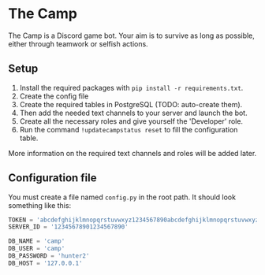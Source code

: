 # The Camp
The Camp is a Discord game bot. Your aim is to survive as long as possible, either through teamwork or selfish actions.

## Setup

1. Install the required packages with `pip install -r requirements.txt`.
2. Create the config file
3. Create the required tables in PostgreSQL (TODO: auto-create them).
4. Then add the needed text channels to your server and launch the bot.
5. Create all the necessary roles and give yourself the 'Developer' role.
6. Run the command `!updatecampstatus reset` to fill the configuration table.

More information on the required text channels and roles will be added later.

## Configuration file

You must create a file named `config.py` in the root path. It should look something like this:

```python
TOKEN = 'abcdefghijklmnopqrstuvwxyz1234567890abcdefghijklmnopqrstuvwxyz1234567890'
SERVER_ID = '12345678901234567890'

DB_NAME = 'camp'
DB_USER = 'camp'
DB_PASSWORD = 'hunter2'
DB_HOST = '127.0.0.1'
```
